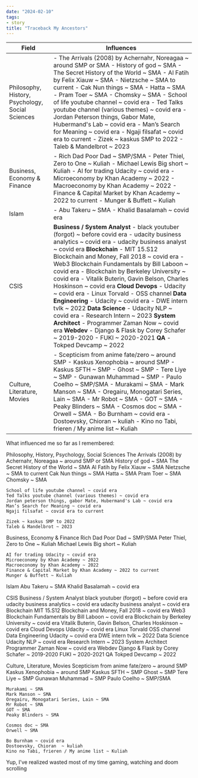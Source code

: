 ```yaml
---
date: "2024-02-10"
tags:
- story
title: "Traceback My Ancestors"
---
```


| Field                | Influences                                                                                     |
|----------------------|-----------------------------------------------------------------------------------------------|
| Philosophy, History, Psychology, Social Sciences | - The Arrivals (2008) by Achernahr, Noreagaa ~ around SMP or SMA - History of god ~ SMA - The Secret History of the World ~ SMA - Al Fatih by Felix Xiauw ~ SMA - Nietzsche ~ SMA to current - Cak Nun things ~ SMA - Hatta ~ SMA - Pram Toer ~ SMA - Chomsky ~ SMA - School of life youtube channel ~ covid era - Ted Talks youtube channel (various themes) ~ covid era - Jordan Peterson things, Gabor Mate, Hubermand's Lab ~ covid era - Man’s Search for Meaning ~ covid era - Ngaji filsafat ~ covid era to current - Zizek ~ kaskus SMP to 2022 - Taleb & Mandelbrot ~ 2023 |
| Business, Economy & Finance | - Rich Dad Poor Dad ~ SMP/SMA - Peter Thiel, Zero to One ~ Kuliah - Michael Lewis Big short ~ Kuliah - AI for trading Udacity ~ covid era - Microeconomy by Khan Academy ~ 2022 - Macroeconomy by Khan Academy ~ 2022 - Finance & Capital Market by Khan Academy ~ 2022 to current - Munger & Buffett ~ Kuliah |
| Islam | - Abu Takeru ~ SMA - Khalid Basalamah ~ covid era |
| CSIS | **Business / System Analyst**   - black youtuber (forgot) ~ before covid era - udacity business analytics ~ covid era - udacity business analyst ~ covid era   **Blockchain**   - MIT 15.S12 Blockchain and Money, Fall 2018 ~ covid era - Web3 Blockchain Fundamentals by Bill Laboon ~ covid era - Blockchain by Berkeley University ~ covid era - Vitalik Buterin, Gavin Belson, Charles Hoskinson ~ covid era   **Cloud Devops**   - Udacity ~ covid era - Linux Torvald - OSS channel   **Data Engineering**   - Udacity ~ covid era - DWE intern tvlk ~ 2022   **Data Science**   - Udacity NLP ~ covid era - Research Intern ~ 2023   **System Architect**   - Programmer Zaman Now ~ covid era   **Webdev**   - Django & Flask by Corey Schafer ~ 2019-2020 - FUKI ~ 2020-2021   **QA**   - Tokped Devcamp ~ 2022 |
| Culture, Literature, Movies | - Scepticism from anime fate/zero ~ around SMP - Kaskus Xenophobia ~ around SMP - Kaskus SFTH ~ SMP - Ghost ~ SMP - Tere Liye ~ SMP - Gunawan Muhammad ~ SMP - Paulo Coelho ~ SMP/SMA - Murakami ~ SMA - Mark Manson ~ SMA - Oregairu, Monogatari Series, Lain ~ SMA - Mr Robot ~ SMA - GOT ~ SMA - Peaky Blinders ~ SMA - Cosmos doc ~ SMA - Orwell ~ SMA - Bo Burnham ~ covid era - Dostoevsky, Chioran ~ kuliah - Kino no Tabi, frieren / My anime list ~ Kuliah |

What influenced me so far as I remembered:

Philosophy, History, Psychology, Social Sciences
    The Arrivals (2008)  by Achernahr, Noreagaa ~ around SMP or SMA
	History of god ~ SMA
	The Secret History of the World ~ SMA
    Al Fatih by Felix Xiauw ~ SMA
    Nietzsche ~ SMA to current
    Cak Nun things ~ SMA
    Hatta ~ SMA
    Pram Toer ~ SMA
    Chomsky ~ SMA
    
    School of life youtube channel ~ covid era
    Ted Talks youtube channel (various themes) ~ covid era
    Jordan peterson things, gabor Mate, Hubermand's Lab ~ covid era
    Man’s Search for Meaning ~ covid era
	Ngaji filsafat ~ covid era to current

    Zizek ~ kaskus SMP to 2022
    Taleb & Mandelbrot ~ 2023

Business, Economy & Finance
    Rich Dad Poor Dad ~ SMP/SMA
    Peter Thiel, Zero to One ~ Kuliah
    Michael Lewis Big short ~ Kuliah

    AI for trading Udacity ~ covid era
    Microeconomy by Khan Academy ~ 2022
    Macroeconomy by Khan Academy ~ 2022
    Finance & Capital Market by Khan Academy ~ 2022 to current
    Munger & Buffett ~ Kuliah

Islam
    Abu Takeru ~ SMA
    Khalid Basalamah ~ covid era

CSIS
    Business / System Analyst
        black youtuber (forgot) ~ before covid era
        udacity business analytics ~ covid era
        udacity business analyst ~ covid era
    Blockchain
        MIT 15.S12 Blockchain and Money, Fall 2018 ~ covid era
        Web3 Blockchain Fundamentals by Bill Laboon ~ covid era
        Blockchain by Berkeley University ~ covid era
        Vitalik Buterin, Gavin Belson, Charles Hoskinson ~ covid era
    Cloud Devops
        Udacity ~ covid era
        Linux Torvald
        OSS channel
    Data Engineering
        Udacity ~ covid era
        DWE intern tvlk ~ 2022
    Data Science
        Udacity NLP ~ covid era
        Research Intern ~ 2023
    System Architect
        Programmer Zaman Now ~ covid era
    Webdev
        Django & Flask by Corey Schafer ~ 2019-2020
        FUKI ~ 2020-2021
    QA 
        Tokped Devcamp ~ 2022

Culture, Literature, Movies
    Scepticism from anime fate/zero ~ around SMP
    Kaskus Xenophobia ~ around SMP
    Kaskus SFTH ~ SMP
    Ghost ~ SMP
    Tere Liye ~ SMP
    Gunawan Muhammad ~ SMP
    Paulo Coelho ~ SMP/SMA
    
    Murakami ~ SMA
    Mark Manson ~ SMA
    Oregairu, Monogatari Series, Lain ~ SMA
    Mr Robot ~ SMA
    GOT ~ SMA
    Peaky Blinders ~ SMA

    Cosmos doc ~ SMA
	Orwell ~ SMA

    Bo Burnham ~ covid era
    Dostoevsky, Chioran  ~ kuliah
    Kino no Tabi, frieren / My anime list ~ Kuliah
    

Yup, I've realized wasted most of my time gaming, watching and doom scrolling